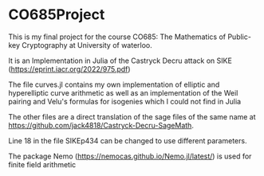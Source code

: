 # CO685Project
This is my final project for the course CO685: The Mathematics of Public-key Cryptography at University of waterloo.

It is an Implementation in Julia of the Castryck Decru attack on SIKE (https://eprint.iacr.org/2022/975.pdf)

The file curves.jl contains my own implementation of elliptic and hyperelliptic curve arithmetic as well as an implementation of the Weil pairing and Velu's formulas for isogenies which I could not find in Julia

The other files are a direct translation of the sage files of the same name at https://github.com/jack4818/Castryck-Decru-SageMath. 

Line 18 in the file SIKEp434 can be changed to use different parameters.
 
The package Nemo (https://nemocas.github.io/Nemo.jl/latest/) is used for finite field arithmetic 
